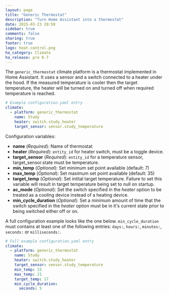 ```yaml
---
layout: page
title: "Generic Thermostat"
description: "Turn Home Assistant into a thermostat"
date: 2015-03-23 19:59
sidebar: true
comments: false
sharing: true
footer: true
logo: heat-control.png
ha_category: Climate
ha_release: pre 0.7
---
```



The `generic_thermostat` climate platform is a thermostat implemented in Home Assistant. It uses a sensor and a switch connected to a heater under the hood. If the measured temperature is cooler then the target temperature, the heater will be turned on and turned off when required temperature is reached.

```yaml
# Example configuration.yaml entry
climate:
  - platform: generic_thermostat
    name: Study
    heater: switch.study_heater
    target_sensor: sensor.study_temperature
```

Configuration variables:

- **name** (*Required*): Name of thermostat
- **heater** (*Required*): `entity_id` for heater switch, must be a toggle device.
- **target_sensor** (*Required*): `entity_id` for a temperature sensor, target_sensor.state must be temperature.
- **min_temp** (*Optional*): Set minimum set point available (default: 7)
- **max_temp** (*Optional*): Set maximum set point available (default: 35)
- **target_temp** (*Optional*): Set intital target temperature. Failure to set this variable will result in target temperature being set to null on startup.
- **ac_mode** (*Optional*): Set the switch specified in the *heater* option to be treated as a cooling device instead of a heating device.
- **min_cycle_duration** (*Optional*): Set a minimum amount of time that the switch specified in the *heater* option must be in it's current state prior to being switched either off or on.

A full configuration example looks like the one below. `min_cycle_duration` must contains at least one of the following entries: `days:`, `hours:`, `minutes:`, `seconds:` or `milliseconds:`.

```yaml
# Full example configuration.yaml entry
climate:
  - platform: generic_thermostat
    name: Study
    heater: switch.study_heater
    target_sensor: sensor.study_temperature
    min_temp: 15
    max_temp: 21
    target_temp: 17
    min_cycle_duration:
      seconds: 5
```
